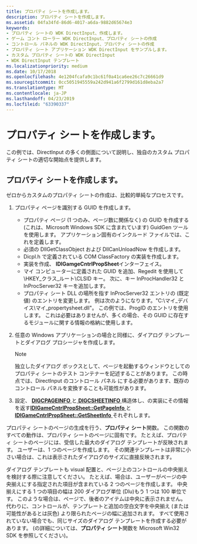 ```yaml
---
title: プロパティ シートを作成します。
description: プロパティ シートを作成します。
ms.assetid: 04fa34fd-86d6-4017-a6da-9882d65674e3
keywords:
- プロパティ シートの WDK DirectInput、作成します。
- ゲーム コント ローラー WDK DirectInput、プロパティ シートの作成
- コントロール パネルの WDK DirectInput、プロパティ シートの作成
- プロパティ シート アプリケーション WDK DirectInput をサンプルします。
- カスタム プロパティ シートの WDK DirectInput
- WDK DirectInput テンプレート
ms.localizationpriority: medium
ms.date: 10/17/2018
ms.openlocfilehash: 4e1204fcafa9c1bc61f0a41ca6ee26c7c26661d9
ms.sourcegitcommit: 0cc5051945559a242d941a6f2799d161d8eba2a7
ms.translationtype: MT
ms.contentlocale: ja-JP
ms.lasthandoff: 04/23/2019
ms.locfileid: "63390337"
---
```

# <a name="creating-your-property-sheet"></a>プロパティ シートを作成します。

この例では、DirectInput の多くの側面について説明し、独自のカスタム プロパティ シートの適切な開始点を提供します。

## <a name="create-your-own-property-sheet"></a>プロパティ シートを作成します。

ゼロからカスタムのプロパティ シートの作成は、比較的単純なプロセスです。

1. プロパティ ページを識別する GUID を作成します。

   * プロパティ ページ (1 つのみ、ページ数に関係なく) の GUID を作成する (これは、Microsoft Windows SDK に含まれています) GuidGen ツールを使用します。 アプリケーション固有のインクルード ファイルでは、これを定義します。
   * 必須の DllGetClassObject および DllCanUnloadNow を作成します。
   * Dicpl.h で定義されている COM ClassFactory の実装を作成します。
   * 実装を作成、 **IDIGamgeCntrlPropSheet**インターフェイス。
   * マイ コンピューターに定義された GUID を追加、Regedit を使用して\\HKEY\_クラス\_ルート\\CLSID キー。 次に、キー InProcHandler32 と InProcServer32 キーを追加します。
   * プロパティ シート DLL の場所を指す InProcServer32 エントリの (既定値) のエントリを変更します。 例は次のようになります。"C:\\マイ\_デバイス\\マイ\_propertysheet.dll"。 この例では、ProgID のエントリを使用します。 これは必要はありませんが、多くの場合、その GUID に存在するモジュールに関する情報の格納に使用します。

2. 任意の Windows アプリケーションの場合と同様に、ダイアログ テンプレートとダイアログ プロシージャを作成します。

    > [!NOTE]
    > 独立したダイアログ ボックスとして、ページを起動するウィンドウとしてのプロパティ シートのテスト コンテナーを記述することがあります。 この時点では、DirectInput のコントロール パネル にする必要があります、既存のコントロール パネルを変換することも可能性があります。

3. 設定、 [ **DIGCPAGEINFO** ](https://msdn.microsoft.com/library/windows/hardware/ff538484)と[ **DIGCSHEETINFO** ](https://msdn.microsoft.com/library/windows/hardware/ff538492)構造体し、の実装にその情報を返す[**IDIGameCntrlPropSheet::GetPageInfo** ](https://msdn.microsoft.com/library/windows/hardware/ff540026)と[ **IDIGameCntrlPropSheet::GetSheetInfo** ](https://msdn.microsoft.com/library/windows/hardware/ff540029)それぞれします。

プロパティ シートのページの生成を行う、**プロパティ シート**関数。 この関数のすべての動作は、プロパティ シートのページに固有です。 たとえば、プロパティ シートのページには、受信した最大のダイアログ テンプレートが反映されます。 ユーザーは、1 つのページを作成します。 その関連テンプレートは非常に小さい場合は、これは表示されたダイアログのサイズに直接反映されます。

ダイアログ テンプレートも visual 配置と、ページ上のコントロールの中央揃えを検討する際に注意してください。 たとえば、場合は、ユーザーがページの中央揃えにする指定された項目が含まれている 2 つのページを作成します。 中央揃えにする 1 つの項目の幅は 200 ダイアログ単位 (Dlu)もう 1 つは 100 単位です。 このような場合は、ページで、後者のアイテムは中央に表示されません。 代わりに、コントロールが、テンプレートと追加の空白文字を中央揃え (または可能性があるとは灰色) より限られたページの幅に追加されます。 すべて使用されていない場合でも、同じサイズのダイアログ テンプレートを作成する必要があります。 (の詳細については、**プロパティ シート**関数を Microsoft Win32 SDK を参照してください)。
